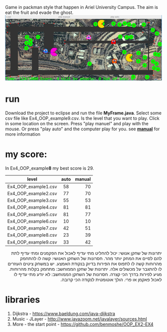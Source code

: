 Game in packman style that happen in Ariel University Campus.
The aim is eat the fruit and evade the ghost.
![alt text](https://raw.githubusercontent.com/aviv1620/Ex4_OOP/master/doc/data/1.jpg "game image")
# run
Download the project to eclipse and run the file **MyFrame.java**.
Select some csv file like Ex4_OOP_example9.csv.
Is the level that you want to play.
Click in some location on the screen.
Press "play manuel" and play with the mouse.
Or press "play auto" and the computer play for you.
see **[manual](https://github.com/aviv1620/Ex4_OOP/wiki/Manual)** for more information
# my score:
In Ex4_OOP_example**8** my best score is 29.

| level        | auto           | manual  |
| ------------- |:-------------:| -----:|
| Ex4_OOP_example1.csv      | 58| 70 |
| Ex4_OOP_example2.csv      | 77| 70 |
| Ex4_OOP_example3.csv      | 55| 53 |
| Ex4_OOP_example4.csv      | 81| 81 |
| Ex4_OOP_example5.csv      | 81| 77 |
| Ex4_OOP_example6.csv      | 10| 10 |
| Ex4_OOP_example7.csv      | 42| 51 |
| Ex4_OOP_example8.csv      | 23| 39 |
| Ex4_OOP_example9.csv      | 33| 42 |

<p dir='rtl' align='right'>
יתרונות של שחקן אנושי: יכול להחליט מתי עדיף לאכול את הפקמנים ומתי עדיף לתת להם לסיים את המחק יותר מהר.
חסרונות של השחקן האנושי: קשה לו להתחמק מהרוחות קשה לו לתפוס את הפירות בדיוק בנקודת האמצע. יש במשחק ציטים העוזרים לו להתגבר על מכשולים אלה.
יתרונות של שחקן הממוחשב: מתחמק בקלות מהרוחות. מגיע לפירות בדרך הכי קצרה.
חסרונות של השחקן הממוחשב: לא יודע מתי עדיף לו לאכול פאקמן או פרי. הולך אוטומטית לנקודה הכי קרובה.
</p>

# libraries

1. Dijkstra - https://www.baeldung.com/java-dijkstra
2. Music - JLayer - http://www.javazoom.net/javalayer/sources.html
3. More - the start point - https://github.com/benmoshe/OOP_EX2-EX4
